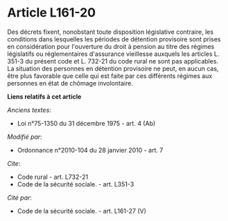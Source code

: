 # Article L161-20

Des décrets fixent, nonobstant toute disposition législative contraire, les conditions dans lesquelles les périodes de
détention provisoire sont prises en considération pour l'ouverture du droit à pension au titre des régimes législatifs ou
réglementaires d'assurance vieillesse auxquels les articles L. 351-3 du présent code et L. 732-21 du code rural ne sont pas
applicables. La situation des personnes en détention provisoire ne peut, en aucun cas, être plus favorable que celle qui est
faite par ces différents régimes aux personnes en état de chômage involontaire.

**Liens relatifs à cet article**

_Anciens textes_:

  - Loi n°75-1350 du 31 décembre 1975 - art. 4 (Ab)

_Modifié par_:

  - Ordonnance n°2010-104 du 28 janvier 2010 - art. 7

_Cite_:

  - Code rural - art. L732-21
  - Code de la sécurité sociale. - art. L351-3

_Cité par_:

  - Code de la sécurité sociale. - art. L161-27 (V)
